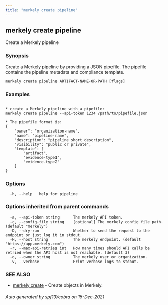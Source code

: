 ```yaml
---
title: "merkely create pipeline"
---
```


## merkely create pipeline

Create a Merkely pipeline

### Synopsis


Create a Merkely pipeline by providing a JSON pipefile. 
The pipefile contains the pipeline metadata and compliance template.


```
merkely create pipeline ARTIFACT-NAME-OR-PATH [flags]
```

### Examples

```

* create a Merkely pipeline with a pipefile:
merkely create pipeline --api-token 1234 /path/to/pipefile.json

* The pipefile format is:
{
    "owner": "organization-name",
    "name": "pipeline-name",
    "description": "pipeline short description",
    "visibility": "public or private",
    "template": [
        "artifact",
        "evidence-type1",
		"evidence-type2"
    ]
}

```

### Options

```
  -h, --help   help for pipeline
```

### Options inherited from parent commands

```
  -a, --api-token string      The merkely API token.
  -c, --config-file string    [optional] The merkely config file path. (default "merkely")
  -D, --dry-run               Whether to send the request to the endpoint or just log it in stdout.
  -H, --host string           The merkely endpoint. (default "https://app.merkely.com")
  -r, --max-api-retries int   How many times should API calls be retried when the API host is not reachable. (default 3)
  -o, --owner string          The merkely user or organization.
  -v, --verbose               Print verbose logs to stdout.
```

### SEE ALSO

* [merkely create](/client_reference/merkely_create/)	 - Create objects in Merkely.

###### Auto generated by spf13/cobra on 15-Dec-2021
